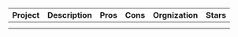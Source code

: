 |Project|Description|Pros|Cons|Orgnization|Stars|
|--------|--------|--------|--------|--------|--------|
||||||
||||||

<!--stackedit_data:
eyJoaXN0b3J5IjpbMTYxNjc5MzM3M119
-->